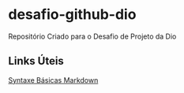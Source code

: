 # desafio-github-dio
Repositório Criado para o Desafio de Projeto da Dio

## Links Úteis 
[Syntaxe Básicas Markdown](https://www.markdownguide.org/basic-syntax/)
